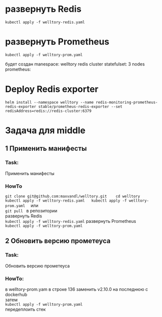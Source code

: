 # развернуть Redis

`kubectl apply -f welltory-redis.yaml`

# развернуть Prometheus

`kubectl apply -f welltory-prom.yaml`

будет создан 
manespace: welltory
redis cluster statefulset: 3 nodes
prometheus: 

# Deploy Redis exporter
`helm install --namespace welltory --name redis-monitoring-prometheus-redis-exporter stable/prometheus-redis-exporter --set redisAddress=redis://redis-cluster:6379`

# Задача для middle

## 1 Применить манифесты  
### Task:  
Применить манифесты  
### HowTo  
`git clone git@github.com:maxvandl/welltory.git   
cd welltory  
kubectl apply -f welltory-redis.yaml  
kubectl apply -f welltory-prom.yaml  ` 
или  
`git pull `
в репозитории  
развернуть Redis  
`kubectl apply -f welltory-redis.yaml`
развернуть Prometheus  
`kubectl apply -f welltory-prom.yaml`

## 2 Обновить версию прометеуса
### Task:  
Обновить версию прометеуса  
### HowTo:  
в welltory-prom.yam в строке 136 заменить v2.10.0 на последнюю с dockerhub  
затем  
`kubectl apply -f welltory-prom.yaml`  
передеплоить стек  

